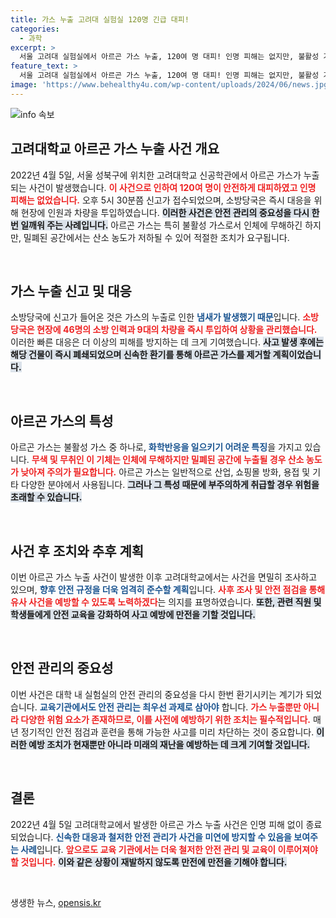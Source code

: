 ```yaml
---
title: 가스 누출 고려대 실험실 120명 긴급 대피!
categories:
  - 과학
excerpt: >
  서울 고려대 실험실에서 아르곤 가스 누출, 120여 명 대피! 인명 피해는 없지만, 불활성 가스의 위험이 경고됐다. 소방당국이 신속하게 대응하며 건물 폐쇄 및 환기를 진행 중! 클릭해서 자세히 알아보세요!
feature_text: >
  서울 고려대 실험실에서 아르곤 가스 누출, 120여 명 대피! 인명 피해는 없지만, 불활성 가스의 위험이 경고됐다. 소방당국이 신속하게 대응하며 건물 폐쇄 및 환기를 진행 중! 클릭해서 자세히 알아보세요!
image: 'https://www.behealthy4u.com/wp-content/uploads/2024/06/news.jpg'
---
```


<p><img src="https://www.behealthy4u.com/wp-content/uploads/2024/06/news.jpg" alt="info 속보" /></p>

<h2 data-ke-size="size26">고려대학교 아르곤 가스 누출 사건 개요</h2>

<p data-ke-size="size16">2022년 4월 5일, 서울 성북구에 위치한 고려대학교 신공학관에서 아르곤 가스가 누출되는 사건이 발생했습니다. <b><span style="color: #ee2323;">이 사건으로 인하여 120여 명이 안전하게 대피하였고 인명 피해는 없었습니다.</span></b> 오후 5시 30분쯤 신고가 접수되었으며, 소방당국은 즉시 대응을 위해 현장에 인원과 차량을 투입하였습니다. <b><span style="background-color: #21538527;">이러한 사건은 안전 관리의 중요성을 다시 한번 일깨워 주는 사례입니다.</span></b> 아르곤 가스는 특히 불활성 가스로서 인체에 무해하긴 하지만, 밀폐된 공간에서는 산소 농도가 저하될 수 있어 적절한 조치가 요구됩니다.</p>

<p data-ke-size="size16">&nbsp;</p>

<h2 data-ke-size="size26">가스 누출 신고 및 대응</h2>

<p data-ke-size="size16">소방당국에 신고가 들어온 것은 가스의 누출로 인한 <b><span style="color: #1a5490;">냄새가 발생했기 때문</span></b>입니다. <b><span style="color: #ee2323;">소방당국은 현장에 46명의 소방 인력과 9대의 차량을 즉시 투입하여 상황을 관리했습니다.</span></b> 이러한 빠른 대응은 더 이상의 피해를 방지하는 데 크게 기여했습니다. <b><span style="background-color: #21538527;">사고 발생 후에는 해당 건물이 즉시 폐쇄되었으며 신속한 환기를 통해 아르곤 가스를 제거할 계획이었습니다.</span></b></p>

<p data-ke-size="size16">&nbsp;</p>

<h2 data-ke-size="size26">아르곤 가스의 특성</h2>

<p data-ke-size="size16">아르곤 가스는 불활성 가스 중 하나로, <b><span style="color: #1a5490;">화학반응을 일으키기 어려운 특징</span></b>을 가지고 있습니다. <b><span style="color: #ee2323;">무색 및 무취인 이 기체는 인체에 무해하지만 밀폐된 공간에 누출될 경우 산소 농도가 낮아져 주의가 필요합니다.</span></b> 아르곤 가스는 일반적으로 산업, 쇼핑몰 방화, 용접 및 기타 다양한 분야에서 사용됩니다. <b><span style="background-color: #21538527;">그러나 그 특성 때문에 부주의하게 취급할 경우 위험을 초래할 수 있습니다.</span></b></p>

<p data-ke-size="size16">&nbsp;</p>

<h2 data-ke-size="size26">사건 후 조치와 추후 계획</h2>

<p data-ke-size="size16">이번 아르곤 가스 누출 사건이 발생한 이후 고려대학교에서는 사건을 면밀히 조사하고 있으며, <b><span style="color: #1a5490;">향후 안전 규정을 더욱 엄격히 준수할 계획</span></b>입니다. <b><span style="color: #ee2323;">사후 조사 및 안전 점검을 통해 유사 사건을 예방할 수 있도록 노력하겠다</span></b>는 의지를 표명하였습니다. <b><span style="background-color: #21538527;">또한, 관련 직원 및 학생들에게 안전 교육을 강화하여 사고 예방에 만전을 기할 것입니다.</span></b></p>

<p data-ke-size="size16">&nbsp;</p>

<h2 data-ke-size="size26">안전 관리의 중요성</h2>

<p data-ke-size="size16">이번 사건은 대학 내 실험실의 안전 관리의 중요성을 다시 한번 환기시키는 계기가 되었습니다. <b><span style="color: #1a5490;">교육기관에서도 안전 관리는 최우선 과제로 삼아야</span></b> 합니다. <b><span style="color: #ee2323;">가스 누출뿐만 아니라 다양한 위험 요소가 존재하므로, 이를 사전에 예방하기 위한 조치는 필수적입니다.</span></b> 매년 정기적인 안전 점검과 훈련을 통해 가능한 사고를 미리 차단하는 것이 중요합니다. <b><span style="background-color: #21538527;">이러한 예방 조치가 현재뿐만 아니라 미래의 재난을 예방하는 데 크게 기여할 것입니다.</span></b></p>

<p data-ke-size="size16">&nbsp;</p>

<h2 data-ke-size="size26">결론</h2>

<p data-ke-size="size16">2022년 4월 5일 고려대학교에서 발생한 아르곤 가스 누출 사건은 인명 피해 없이 종료되었습니다. <b><span style="color: #1a5490;">신속한 대응과 철저한 안전 관리가 사건을 미연에 방지할 수 있음을 보여주는 사례</span></b>입니다. <b><span style="color: #ee2323;">앞으로도 교육 기관에서는 더욱 철저한 안전 관리 및 교육이 이루어져야 할 것입니다.</span></b> <b><span style="background-color: #21538527;">이와 같은 상황이 재발하지 않도록 만전에 만전을 기해야 합니다.</span></b></p>

<p data-ke-size="size16">&nbsp;</p>
생생한 뉴스, <a href="https://opensis.kr" rel="dofollow">opensis.kr</a>


